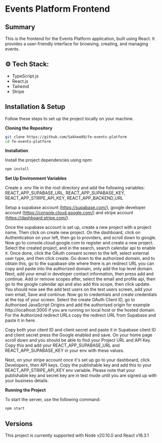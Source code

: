 # **Events Platform Frontend**

## Summary

This is the frontend for the Events Platform application, built using React. It provides a user-friendly interface for browsing, creating, and managing events.

## <a name="tech-stack">⚙️ Tech Stack:</a>

- TypeScript.js
- React.js
- Tailwind
- Stripe

## Installation & Setup

Follow these steps to set up the project locally on your machine.

**Cloning the Repository**

```bash
git clone https://github.com/Sakhee89/fe-events-platform
cd fe-events-platform
```

**Installation**

Install the project dependencies using npm:

```bash
npm install
```

**Set Up Environment Variables**

Create a .env file in the root directory and add the following variables: REACT_APP_SUPABASE_URL, REACT_APP_SUPABASE_KEY, REACT_APP_STRIPE_API_KEY, REACT_APP_BACKEND_URL

Setup a supabase account (https://supabase.com/), google developer account (https://console.cloud.google.com/) and stripe account (https://dashboard.stripe.com/).

Once the supabase account is set up, create a new project with a project name. Then click on create new project. On the dashboard, click on Authentication on your left, then go to providers, and scroll down to google. Now go to console.cloud.google.com to register and create a new project. Select the created project, and in the search, search calendar api to enable it. Once done, click the OAuth consent screen to the left, select external user type, and then click create. Go down to the authorized domain, and to obtain this, go to the supabase site where there is an redirect URL you can copy and paste into the authorized domain, only add the top level domain. Next, add your email in developer contact information, then press add and continue. Add or remove scopes after, select the email and profile api, then go to the google calendar api and also add this scope, then click update. You should now see the add test users on the test users screen, add your own email, Save and continue. Now go to credentials and create credentials at the top of your screen. Select the create OAuth Client ID, go to Authorised JavaScript Origins and add the authorised origin for example http://localhost:3000 if you are running on local host or the hosted domain. For the Authorized redirect URLs copy the redirect URL from Supabase and paste it in here.

Copy both your client ID and client secret and paste it in Supabase client ID and client secret press the Google enabled and save.
On your home page scroll down and you should be able to find your Project URL and API Key. Copy this and add your REACT_APP_SUPABASE_URL and REACT_APP_SUPABASE_KEY in your env with these values.

Next, on your stripe account once it's set up go to your dashboard, click Developers, then API keys. Copy the publishable key and add this to your REACT_APP_STRIPE_API_KEY env variable. Please note that your publishable key and secret key are in test mode until you are signed up with your business details.

**Running the Project**

To start the server, use the following command:

```bash
npm start
```

## Versions

This project is currently supported with Node v20.10.0 and React v18.3.1
